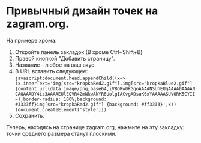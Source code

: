 Привычный дизайн точек на zagram.org.
=====

На примере хрома.

1. Откройте панель закладок (В хроме Ctrl+Shift+B)
2. Правой кнопкой "Добавить страницу".
3. Название - любое на ваш вкус.
4. В URL вставить следующее:
`
javascript:document.head.appendChild((x=>(x.innerText='img[src="kropkaRed2.gif"],img[src="kropkaBlue2.gif"]{content:url(data:image/png;base64,iVBORw0KGgoAAAANSUhEUgAAAA0AAAANCAQAAADY4iz3AAAAEUlEQVR42mNkwAkYR6UolgIACvgADsuK6xYAAAAASUVORK5CYII=);border-radius: 100%;background: #3333ff}img[src="kropkaRed2.gif"] {background: #ff3333}',x))(document.createElement('style')))
`
5. Сохранить.

Теперь, находясь на странице zagram.org, нажмите на эту закладку: точки среднего размера станут плоскими.

